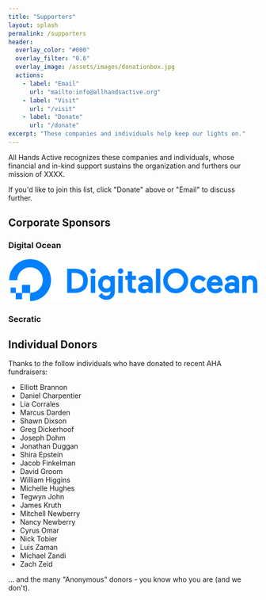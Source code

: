 ```yaml
---
title: "Supporters"
layout: splash
permalink: /supporters
header:
  overlay_color: "#000"
  overlay_filter: "0.6"
  overlay_image: /assets/images/donationbox.jpg
  actions:
    - label: "Email"
      url: "mailto:info@allhandsactive.org"
    - label: "Visit"
      url: "/visit"
    - label: "Donate"
      url: "/donate"
excerpt: "These companies and individuals help keep our lights on."
---
```


All Hands Active recognizes these companies and individuals, whose financial and
in-kind support sustains the organization and furthers our mission of XXXX.

If you'd like to join this list, click "Donate" above or "Email" to discuss further.

## Corporate Sponsors

### Digital Ocean
![Digital Ocean Logo](/assets/images/DO_Logo_Horizontal_Blue.png)

### Secratic


## Individual Donors

Thanks to the follow individuals who have donated to recent AHA fundraisers:

- Elliott Brannon
- Daniel Charpentier
- Lia Corrales
- Marcus Darden
- Shawn Dixson
- Greg Dickerhoof
- Joseph Dohm
- Jonathan Duggan
- Shira Epstein
- Jacob Finkelman
- David Groom
- William Higgins
- Michelle Hughes
- Tegwyn John
- James Kruth
- Mitchell Newberry
- Nancy Newberry
- Cyrus Omar
- Nick Tobier
- Luis Zaman
- Michael Zandi
- Zach Zeid

... and the many "Anonymous" donors - you know who you are (and we don't).
